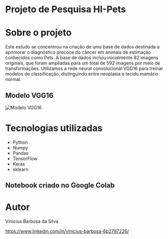 # Projeto de Pesquisa HI-Pets


# Sobre o projeto

Este estudo se concentrou na criação de uma base de dados destinada a aprimorar o diagnóstico
precoce do câncer em animais de estimação conhecidos como Pets. A base de dados incluiu
inicialmente 82 imagens originais, que foram ampliadas para um total de 592 imagens por
meio de transformações. Utilizamos a rede neural convolucional VGG16 para treinar modelos
de classificação, distinguindo entre neoplasia e tecido mamário normal.

## Modelo VGG16

![Modelo VGG16](https://media.geeksforgeeks.org/wp-content/uploads/20200219152327/conv-layers-vgg16-1024x450.jpg)


# Tecnologias utilizadas
- Python
- Numpy
- Pandas
- TensorFlow
- Keras
- sklearn

## Notebook criado no Google Colab

# Autor

Vinícius Barbosa da Silva

https://www.linkedin.com/in/vinicius-barbosa-6b2797226/
